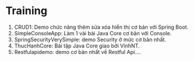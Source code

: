 <!-- @format -->

# Training

1. CRUD1: Demo chức năng thêm sửa xóa hiển thị cơ bản với Spring Boot.
2. SimpleConsoleApp: Làm 1 vài bài Java Core cơ bản với Console.
3. SpringSecurityVerySimple: demo Security ở mức cơ bản nhất.
4. ThucHanhCore: Bài tập Java Core giao bởi VinhNT.
5. Restfulapidemo: demo cơ bản nhất về Restful Api....
